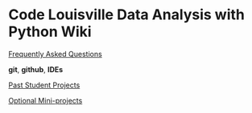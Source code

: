 # Code Louisville Data Analysis with Python Wiki


[Frequently Asked Questions](faqs/README.md)

**git**, **github**, **IDEs**

[Past Student Projects](example_projects/README.md)

[Optional Mini-projects](in_class_exercises/README.md)
